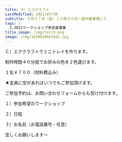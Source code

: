 ```yaml
---
title: Ｄ）エコクラフト
LastModified: 2021/07/30
subtitle: ９月１７日（金）１５時３０分～屋内催事場にて
tags: |
  3.2021ワークショップ参加者募集
title_image: /img/tori5.png
image: /img/1630030663842.jpg
---
```

Ｃ）エククラフトでミニトレイを作ります。

制作時間４０分程でお好みの色を２色選びます。

１名￥７００（材料費込み）

★定員に空があればいつでもご参加頂けます。

ご参加予約は、お問い合わせフォームからも受け付けます。

１）参加希望のワークショップ

２）日程

３）お名前（お電話番号・任意）

宜しくお願いします～